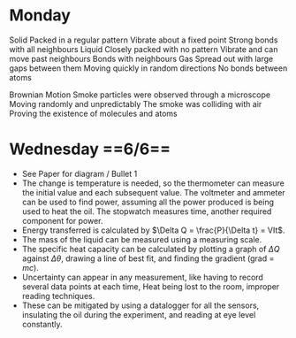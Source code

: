 # Monday

Solid
	Packed in a regular pattern
	Vibrate about a fixed point
	Strong bonds with all neighbours
Liquid
	Closely packed with no pattern
	Vibrate and can move past neighbours
	Bonds with neighbours
Gas
	Spread out with large gaps between them
	Moving quickly in random directions
	No bonds between atoms

Brownian Motion
	Smoke particles were observed through a microscope
	Moving randomly and unpredictably
	The smoke was colliding with air
	Proving the existence of molecules and atoms

# Wednesday ==6/6==

- See Paper for diagram / Bullet 1
- The change is temperature is needed, so the thermometer can measure the initial value and each subsequent value. The voltmeter and ammeter can be used to find power, assuming all the power produced is being used to heat the oil. The stopwatch measures time, another required component for power.
- Energy transferred is calculated by $\Delta Q = \frac{P}{\Delta t} = VIt$.
- The mass of the liquid can be measured using a measuring scale.
- The specific heat capacity can be calculated by plotting a graph of $\Delta Q$ against $\Delta \theta$, drawing a line of best fit, and finding the gradient (grad = $mc$). 
- Uncertainty can appear in any measurement, like having to record several data points at each time, Heat being lost to the room, improper reading techniques.
- These can be mitigated by using a datalogger for all the sensors, insulating the oil during the experiment, and reading at eye level constantly.

